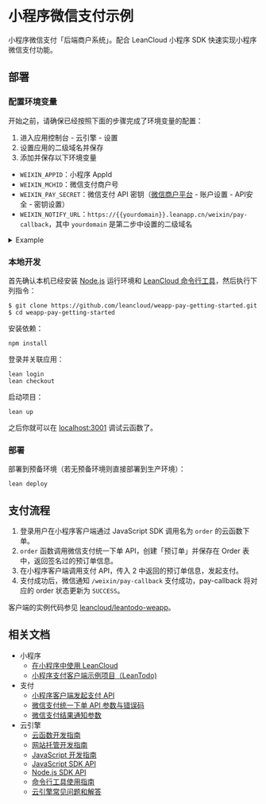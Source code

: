 # 小程序微信支付示例

小程序微信支付「后端商户系统」。配合 LeanCloud 小程序 SDK 快速实现小程序微信支付功能。

## 部署

### 配置环境变量

开始之前，请确保已经按照下面的步骤完成了环境变量的配置：

1. 进入应用控制台 - 云引擎 - 设置
2. 设置应用的二级域名并保存
3. 添加并保存以下环境变量
  - `WEIXIN_APPID`：小程序 AppId
  - `WEIXIN_MCHID`：微信支付商户号
  - `WEIXIN_PAY_SECRET`：微信支付 API 密钥（[微信商户平台](https://pay.weixin.qq.com) - 账户设置 - API安全 - 密钥设置）
  - `WEIXIN_NOTIFY_URL`：`https://{{yourdomain}}.leanapp.cn/weixin/pay-callback`，其中 `yourdomain` 是第二步中设置的二级域名

<details>
<summary>Example</summary>
![image](https://cloud.githubusercontent.com/assets/175227/22236906/7c651c80-e243-11e6-819b-007d5862bdbf.png)
</details>

### 本地开发

首先确认本机已经安装 [Node.js](http://nodejs.org/) 运行环境和 [LeanCloud 命令行工具](https://leancloud.cn/docs/leanengine_cli.html)，然后执行下列指令：

```
$ git clone https://github.com/leancloud/weapp-pay-getting-started.git
$ cd weapp-pay-getting-started
```

安装依赖：

```
npm install
```

登录并关联应用：

```
lean login
lean checkout
```

启动项目：

```
lean up
```

之后你就可以在 [localhost:3001](http://localhost:3001) 调试云函数了。

### 部署

部署到预备环境（若无预备环境则直接部署到生产环境）：
```
lean deploy
```

## 支付流程

1. 登录用户在小程序客户端通过 JavaScript SDK 调用名为 `order` 的云函数下单。
2. `order` 函数调用微信支付统一下单 API，创建「预订单」并保存在 Order 表中，返回签名过的预订单信息。
3. 在小程序客户端调用支付 API，传入 2 中返回的预订单信息，发起支付。
4. 支付成功后，微信通知 `/weixin/pay-callback` 支付成功，pay-callback 将对应的 order 状态更新为 `SUCCESS`。

客户端的实例代码参见 [leancloud/leantodo-weapp](https://github.com/leancloud/leantodo-weapp)。

## 相关文档

* 小程序
  * [在小程序中使用 LeanCloud](https://leancloud.cn/docs/weapp.html)
  * [小程序支付客户端示例项目（LeanTodo)](https://github.com/leancloud/leantodo-weapp)
* 支付
  * [小程序客户端发起支付 API](https://mp.weixin.qq.com/debug/wxadoc/dev/api/api-pay.html)
  * [微信支付统一下单 API 参数与错误码](https://pay.weixin.qq.com/wiki/doc/api/wxa/wxa_api.php?chapter=9_1)
  * [微信支付结果通知参数](https://pay.weixin.qq.com/wiki/doc/api/wxa/wxa_api.php?chapter=9_7)
* 云引擎
  * [云函数开发指南](https://leancloud.cn/docs/leanengine_cloudfunction_guide-node.html)
  * [网站托管开发指南](https://leancloud.cn/docs/leanengine_webhosting_guide-node.html)
  * [JavaScript 开发指南](https://leancloud.cn/docs/leanstorage_guide-js.html)
  * [JavaScript SDK API](https://leancloud.github.io/javascript-sdk/docs/)
  * [Node.js SDK API](https://github.com/leancloud/leanengine-node-sdk/blob/master/API.md)
  * [命令行工具使用指南](https://leancloud.cn/docs/cloud_code_commandline.html)
  * [云引擎常见问题和解答](https://leancloud.cn/docs/leanengine_faq.html)
